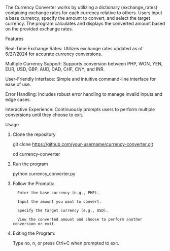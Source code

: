 The Currency Converter works by utilizing a dictionary (exchange_rates) containing exchange rates for each currency relative to others. Users input a base currency, specify the amount to convert, and select the target currency. The program calculates and displays the converted amount based on the provided exchange rates.

Features

Real-Time Exchange Rates: Utilizes exchange rates updated as of 6/27/2024 for accurate currency conversions.

Multiple Currency Support: Supports conversion between PHP, WON, YEN, EUR, USD, GBP, AUD, CAD, CHF, CNY, and INR.

User-Friendly Interface: Simple and intuitive command-line interface for ease of use.

Error Handling: Includes robust error handling to manage invalid inputs and edge cases.

Interactive Experience: Continuously prompts users to perform multiple conversions until they choose to exit.

Usage

1. Clone the repository

      git clone https://github.com/your-username/currency-converter.git
    
      cd currency-converter


2. Run the program

      python currency_converter.py

3. Follow the Prompts:

         Enter the base currency (e.g., PHP).
          
         Input the amount you want to convert.
      
         Specify the target currency (e.g., USD).
          
         View the converted amount and choose to perform another conversion or exit.

5. Exiting the Program:

      Type no, n, or press Ctrl+C when prompted to exit.


